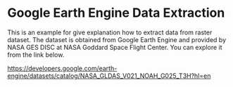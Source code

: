 # Google Earth Engine Data Extraction

This is an example for give explanation how to extract data from raster dataset.
The dataset is obtained from Google Earth Engine and provided by NASA GES DISC at NASA Goddard Space Flight Center. You can explore it from the link below.

https://developers.google.com/earth-engine/datasets/catalog/NASA_GLDAS_V021_NOAH_G025_T3H?hl=en

<!-- ## For interactive notebook, please visit this page
https://mybinder.org/v2/gh/ricoen/ee_data_extract/HEAD -->
